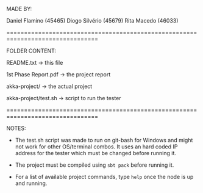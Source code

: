 MADE BY:

Daniel Flamino (45465)
Diogo Silvério (45679)
Rita Macedo (46033)

================================================================================

FOLDER CONTENT:

README.txt -> this file

1st Phase Report.pdf -> the project report

akka-project/ -> the actual project

akka-project/test.sh -> script to run the tester

================================================================================

NOTES:

* The test.sh script was made to run on git-bash for Windows and might not work
for other OS/terminal combos. It uses an hard coded IP address for the tester
which must be changed before running it.

* The project must be compiled using `sbt pack` before running it.

* For a list of available project commands, type `help` once the node is up and
running.
